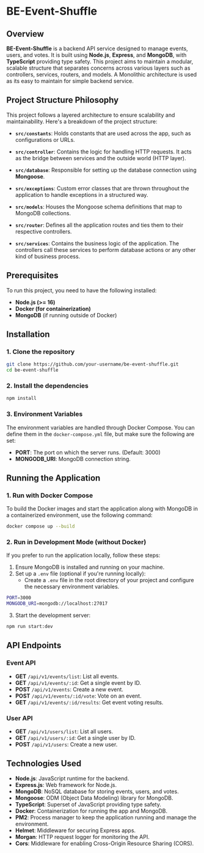 # BE-Event-Shuffle

## Overview

**BE-Event-Shuffle** is a backend API service designed to manage events, users, and votes. It is built using **Node.js**, **Express**, and **MongoDB**, with **TypeScript** providing type safety. This project aims to maintain a modular, scalable structure that separates concerns across various layers such as controllers, services, routers, and models. A Monolithic architecture is used as its easy to maintain for simple backend service.

## Project Structure Philosophy

This project follows a layered architecture to ensure scalability and maintainability. Here's a breakdown of the project structure:

- **`src/constants`**: Holds constants that are used across the app, such as configurations or URLs.
- **`src/controller`**: Contains the logic for handling HTTP requests. It acts as the bridge between services and the outside world (HTTP layer).

- **`src/database`**: Responsible for setting up the database connection using **Mongoose**.

- **`src/exceptions`**: Custom error classes that are thrown throughout the application to handle exceptions in a structured way.

- **`src/models`**: Houses the Mongoose schema definitions that map to MongoDB collections.

- **`src/router`**: Defines all the application routes and ties them to their respective controllers.

- **`src/services`**: Contains the business logic of the application. The controllers call these services to perform database actions or any other kind of business process.

## Prerequisites

To run this project, you need to have the following installed:

- **Node.js (>= 16)**
- **Docker (for containerization)**
- **MongoDB** (if running outside of Docker)

## Installation

### 1. Clone the repository

```bash
git clone https://github.com/your-username/be-event-shuffle.git
cd be-event-shuffle
```

### 2. Install the dependencies

```bash
npm install
```

### 3. Environment Variables

The environment variables are handled through Docker Compose. You can define them in the `docker-compose.yml` file, but make sure the following are set:

- **PORT**: The port on which the server runs. (Default: 3000)
- **MONGODB_URI**: MongoDB connection string.

## Running the Application

### 1. Run with Docker Compose

To build the Docker images and start the application along with MongoDB in a containerized environment, use the following command:

```bash
docker compose up --build
```

### 2. Run in Development Mode (without Docker)

If you prefer to run the application locally, follow these steps:

1. Ensure MongoDB is installed and running on your machine.
2. Set up a `.env` file (optional if you're running locally):
   - Create a `.env` file in the root directory of your project and configure the necessary environment variables.

```bash
PORT=3000
MONGODB_URI=mongodb://localhost:27017
```

3. Start the development server:

```bash
npm run start:dev
```

## API Endpoints

### Event API

- **GET** `/api/v1/events/list`: List all events.
- **GET** `/api/v1/events/:id`: Get a single event by ID.
- **POST** `/api/v1/events`: Create a new event.
- **POST** `/api/v1/events/:id/vote`: Vote on an event.
- **GET** `/api/v1/events/:id/results`: Get event voting results.

### User API

- **GET** `/api/v1/users/list`: List all users.
- **GET** `/api/v1/users/:id`: Get a single user by ID.
- **POST** `/api/v1/users`: Create a new user.

## Technologies Used

- **Node.js**: JavaScript runtime for the backend.
- **Express.js**: Web framework for Node.js.
- **MongoDB**: NoSQL database for storing events, users, and votes.
- **Mongoose**: ODM (Object Data Modeling) library for MongoDB.
- **TypeScript**: Superset of JavaScript providing type safety.
- **Docker**: Containerization for running the app and MongoDB.
- **PM2**: Process manager to keep the application running and manage the environment.
- **Helmet**: Middleware for securing Express apps.
- **Morgan**: HTTP request logger for monitoring the API.
- **Cors**: Middleware for enabling Cross-Origin Resource Sharing (CORS).
